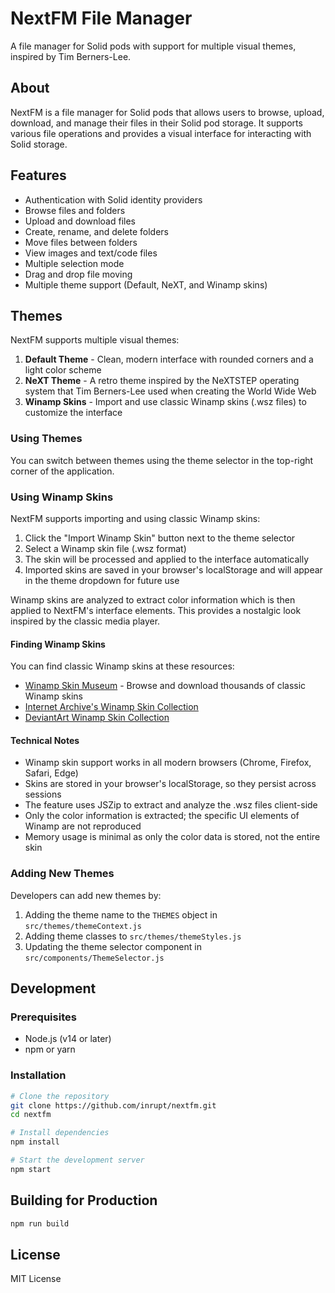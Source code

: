# NextFM File Manager

A file manager for Solid pods with support for multiple visual themes, inspired by Tim Berners-Lee.

## About

NextFM is a file manager for Solid pods that allows users to browse, upload, download, and manage their files in their Solid pod storage. It supports various file operations and provides a visual interface for interacting with Solid storage.

## Features

- Authentication with Solid identity providers
- Browse files and folders
- Upload and download files
- Create, rename, and delete folders
- Move files between folders
- View images and text/code files
- Multiple selection mode
- Drag and drop file moving
- Multiple theme support (Default, NeXT, and Winamp skins)

## Themes

NextFM supports multiple visual themes:

1. **Default Theme** - Clean, modern interface with rounded corners and a light color scheme
2. **NeXT Theme** - A retro theme inspired by the NeXTSTEP operating system that Tim Berners-Lee used when creating the World Wide Web
3. **Winamp Skins** - Import and use classic Winamp skins (.wsz files) to customize the interface

### Using Themes

You can switch between themes using the theme selector in the top-right corner of the application.

### Using Winamp Skins

NextFM supports importing and using classic Winamp skins:

1. Click the "Import Winamp Skin" button next to the theme selector
2. Select a Winamp skin file (.wsz format)
3. The skin will be processed and applied to the interface automatically
4. Imported skins are saved in your browser's localStorage and will appear in the theme dropdown for future use

Winamp skins are analyzed to extract color information which is then applied to NextFM's interface elements. This provides a nostalgic look inspired by the classic media player.

#### Finding Winamp Skins

You can find classic Winamp skins at these resources:

- [Winamp Skin Museum](https://skins.webamp.org/) - Browse and download thousands of classic Winamp skins
- [Internet Archive's Winamp Skin Collection](https://archive.org/details/winampskins)
- [DeviantArt Winamp Skin Collection](https://www.deviantart.com/tag/winampskin)

#### Technical Notes

- Winamp skin support works in all modern browsers (Chrome, Firefox, Safari, Edge)
- Skins are stored in your browser's localStorage, so they persist across sessions
- The feature uses JSZip to extract and analyze the .wsz files client-side
- Only the color information is extracted; the specific UI elements of Winamp are not reproduced
- Memory usage is minimal as only the color data is stored, not the entire skin

### Adding New Themes

Developers can add new themes by:

1. Adding the theme name to the `THEMES` object in `src/themes/themeContext.js`
2. Adding theme classes to `src/themes/themeStyles.js`
3. Updating the theme selector component in `src/components/ThemeSelector.js`

## Development

### Prerequisites

- Node.js (v14 or later)
- npm or yarn

### Installation

```bash
# Clone the repository
git clone https://github.com/inrupt/nextfm.git
cd nextfm

# Install dependencies
npm install

# Start the development server
npm start
```

## Building for Production

```bash
npm run build
```

## License

MIT License